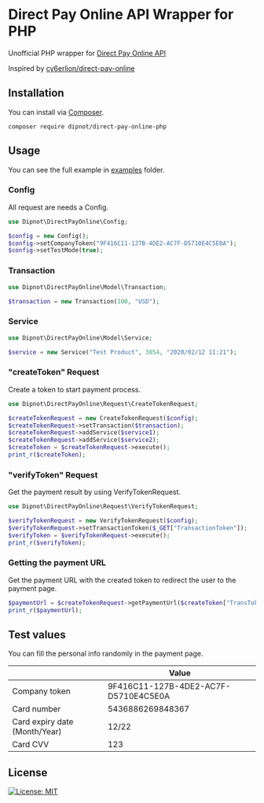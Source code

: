  
# Direct Pay Online API Wrapper for PHP  
Unofficial PHP wrapper for [Direct Pay Online API](https://directpayonline.atlassian.net/wiki/spaces/API/overview)  
  
Inspired by [cy6erlion/direct-pay-online](https://github.com/cy6erlion/direct-pay-online)  
  
## Installation  
You can install via [Composer](https://getcomposer.org/).  

    composer require dipnot/direct-pay-online-php

  
## Usage  
You can see the full example in [examples](https://github.com/dipnot/direct-pay-online-php/tree/main/examples) folder.
### Config
All request are needs a Config.
```php  
use Dipnot\DirectPayOnline\Config;

$config = new Config();  
$config->setCompanyToken("9F416C11-127B-4DE2-AC7F-D5710E4C5E0A");  
$config->setTestMode(true);
```
### Transaction
```php  
use Dipnot\DirectPayOnline\Model\Transaction;

$transaction = new Transaction(100, "USD");
```  

### Service
```php  
use Dipnot\DirectPayOnline\Model\Service;

$service = new Service("Test Product", 3854, "2020/02/12 11:21");
```  
### "createToken" Request
Create a token to start payment process.  
```php  
use Dipnot\DirectPayOnline\Request\CreateTokenRequest;

$createTokenRequest = new CreateTokenRequest($config);  
$createTokenRequest->setTransaction($transaction);  
$createTokenRequest->addService($service1);
$createTokenRequest->addService($service2);
$createToken = $createTokenRequest->execute();  
print_r($createToken);  
``` 

### "verifyToken" Request
Get the payment result by using VerifyTokenRequest.
```php  
use Dipnot\DirectPayOnline\Request\VerifyTokenRequest;

$verifyTokenRequest = new VerifyTokenRequest($config);
$verifyTokenRequest->setTransactionToken($_GET["TransactionToken"]);
$verifyToken = $verifyTokenRequest->execute();
print_r($verifyToken);
```  
  
### Getting the payment URL  
Get the payment URL with the created token to redirect the user to the payment page.  
```php  
$paymentUrl = $createTokenRequest->getPaymentUrl($createToken["TransToken"]);  
print_r($paymentUrl);
```  
  
## Test values  
You can fill the personal info randomly in the payment page.  
  
||Value|  
|--|--|  
|Company token|9F416C11-127B-4DE2-AC7F-D5710E4C5E0A|  
|Card number|5436886269848367|  
|Card expiry date (Month/Year)|12/22|  
|Card CVV|123|  
  
## License  
[![License: MIT](https://img.shields.io/badge/License-MIT-%232fdcff)](https://github.com/dipnot/direct-pay-online-php/blob/main/LICENSE)
